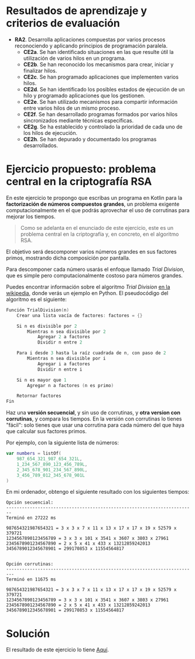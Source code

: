 # Resultados de aprendizaje y criterios de evaluación

- **RA2**. Desarrolla aplicaciones compuestas por varios procesos reconociendo y aplicando principios de programación paralela.
  - **CE2a**. Se han identificado situaciones en las que resulte útil la utilización de varios hilos en un programa.
  - **CE2b**. Se han reconocido los mecanismos para crear, iniciar y finalizar hilos.
  - **CE2c**. Se han programado aplicaciones que implementen varios hilos.
  - **CE2d**. Se han identificado los posibles estados de ejecución de un hilo y programado aplicaciones que los gestionen.
  - **CE2e**. Se han utilizado mecanismos para compartir información entre varios hilos de un mismo proceso.
  - **CE2f**. Se han desarrollado programas formados por varios hilos sincronizados mediante técnicas específicas.
  - **CE2g**. Se ha establecido y controlado la prioridad de cada uno de los hilos de ejecución.
  - **CE2h**. Se han depurado y documentado los programas desarrollados.

# Ejercicio propuesto: problema central en la criptografía RSA

En este ejercicio te propongo que escribas un programa en Kotlin para la **factorización de números compuestos grandes**, un problema exigente computacionalmente en el que podrás aprovechar el uso de corrutinas para mejorar los tiempos.

> Como se adelanta en el enunciado de este ejercicio, este es un problema central en la criptografía y, en concreto, en el algoritmo RSA.

El objetivo será descomponer varios números grandes en sus factores primos, mostrando dicha composición por pantalla.

Para descomponer cada número usarás el enfoque llamado *Trial Division*, que es simple pero computacionalmente costoso para números grandes.

Puedes encontrar información sobre el algoritmo *Trial Division* [en la wikipedia](https://en.wikipedia.org/wiki/Trial_division), donde verás un ejemplo en Python. El pseudocódigo del algoritmo es el siguiente:

```c
Función TrialDivision(n)
    Crear una lista vacía de factores: factores = {}

    Si n es divisible por 2
        Mientras n sea divisible por 2
            Agregar 2 a factores
            Dividir n entre 2

    Para i desde 3 hasta la raíz cuadrada de n, con paso de 2
        Mientras n sea divisible por i
            Agregar i a factores
            Dividir n entre i

    Si n es mayor que 1
        Agregar n a factores (n es primo)

    Retornar factores
Fin
```

Haz una **versión secuencial**, y sin uso de corrutinas, y **otra version con corrutinas**, y compara los tiempos. En la versión con corrutinas lo tienes "fácil": solo tienes que usar una corrutina para cada número del que haya que calcular sus factores primos.

Por ejemplo, con la siguiente lista de números:

```kotlin
var numbers = listOf(
    987_654_321_987_654_321L,
    1_234_567_890_123_456_789L,
    2_345_678_901_234_567_890L,
    3_456_789_012_345_678_901L
)
```

En mi ordenador, obtengo el siguiente resultado con los siguientes tiempos:

```text
Opción secuencial:
------------------------------------------------------------------------
Terminó en 27222 ms

987654321987654321 = 3 x 3 x 7 x 11 x 13 x 17 x 17 x 19 x 52579 x 379721
1234567890123456789 = 3 x 3 x 101 x 3541 x 3607 x 3803 x 27961
2345678901234567890 = 2 x 5 x 41 x 433 x 13212859242013
3456789012345678901 = 299170853 x 11554564817


Opción corrutinas:
-------------------------------------------------------------------------
Terminó en 11675 ms

987654321987654321 = 3 x 3 x 7 x 11 x 13 x 17 x 17 x 19 x 52579 x 379721
1234567890123456789 = 3 x 3 x 101 x 3541 x 3607 x 3803 x 27961
2345678901234567890 = 2 x 5 x 41 x 433 x 13212859242013
3456789012345678901 = 299170853 x 11554564817
```

# Solución

El resultado de este ejercicio lo tiene [Aquí](./workout/rsa_factors/).

